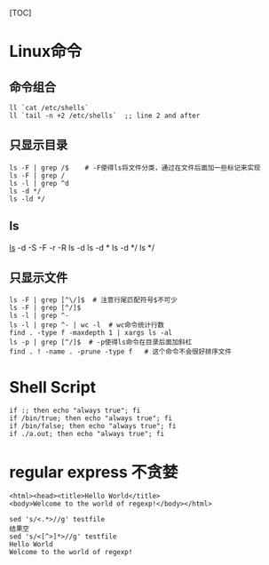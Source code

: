 [TOC]
# Linux命令

## 命令组合
    ll `cat /etc/shells`
    ll `tail -n +2 /etc/shells`  ;; line 2 and after

## 只显示目录
    ls -F | grep /$    # -F使得ls将文件分类，通过在文件后面加一些标记来实现
    ls -F | grep /
    ls -l | grep ^d
    ls -d */
    ls -ld */

## ls
[ls](http://linux.vbird.org/linux_basic/0220filemanager.php#ls)
    -d -S -F -r -R
    ls -d
    ls -d *
    ls -d */
    ls */

## 只显示文件
    ls -F | grep [^\/]$  # 注意行尾匹配符号$不可少
    ls -F | grep [^/]$
    ls -l | grep ^-
    ls -l | grep ^- | wc -l  # wc命令统计行数
    find . -type f -maxdepth 1 | xargs ls -al
    ls -p | grep [^/]$  # -p使得ls命令在目录后面加斜杠
    find . ! -name . -prune -type f   # 这个命令不会很好排序文件

# Shell Script
    if :; then echo "always true"; fi
    if /bin/true; then echo "always true"; fi
    if /bin/false; then echo "always true"; fi
    if ./a.out; then echo "always true"; fi

# regular express 不贪婪
    <html><head><title>Hello World</title>
    <body>Welcome to the world of regexp!</body></html>

    sed 's/<.*>//g' testfile
    结果空
    sed 's/<[^>]*>//g' testfile
    Hello World
    Welcome to the world of regexp!
